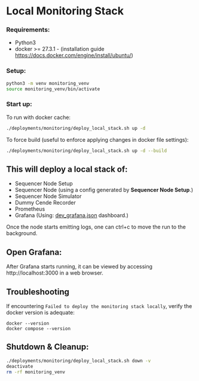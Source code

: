# Local Monitoring Stack

### Requirements:
- Python3
- docker >= 27.3.1 - (installation guide https://docs.docker.com/engine/install/ubuntu/)

### Setup:
```bash
python3 -m venv monitoring_venv
source monitoring_venv/bin/activate
```

### Start up:
To run with docker cache:
```bash
./deployments/monitoring/deploy_local_stack.sh up -d
```

To force build (useful to enforce applying changes in docker file settings):
```bash
./deployments/monitoring/deploy_local_stack.sh up -d --build
```

## This will deploy a local stack of:
- Sequencer Node Setup
- Sequencer Node (using a config generated by **Sequencer Node Setup**.)
- Sequencer Node Simulator
- Dummy Cende Recorder
- Prometheus
- Grafana (Using: [dev_grafana.json](../../Monitoring/sequencer/dev_grafana.json) dashboard.)

Once the node starts emitting logs, one can ctrl+c to move the run to the background.

## Open Grafana:
After Grafana starts running, it can be viewed by accessing http://localhost:3000 in a web browser.

## Troubleshooting
If encountering `Failed to deploy the monitoring stack locally`, verify the docker version is adequate:
```
docker --version
docker compose --version
```

## Shutdown & Cleanup:
```bash
./deployments/monitoring/deploy_local_stack.sh down -v
deactivate
rm -rf monitoring_venv
```
